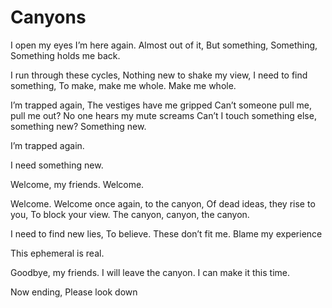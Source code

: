 # Canyons

I open my eyes
I’m here again.
Almost out of it,
But something,
Something,
Something holds me back.

I run through these cycles,
Nothing new to shake my view,
I need to find something,
To make, make me whole.
Make me whole.

I’m trapped again,
The vestiges have me gripped
Can’t someone pull me, pull me out?
No one hears my mute screams
Can’t I touch something else, something new?
Something new.

I’m trapped again.

I need something new.

Welcome, my friends.
Welcome.

Welcome.
Welcome once again, to the canyon,
Of dead ideas, they rise to you,
To block your view.
The canyon, canyon, the canyon.

I need to find new lies,
To believe.
These don’t fit me.
Blame my experience

This ephemeral is real.

Goodbye, my friends.
I will leave the canyon.
I can make it this time.

Now ending,
Please look down
